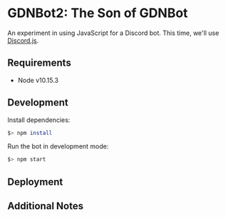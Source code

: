# GDNBot2: The Son of GDNBot

An experiment in using JavaScript for a Discord bot. This time, we'll use [Discord.js](https://discord.js.org/#/docs/main/stable/general/welcome).

## Requirements

- Node v10.15.3

## Development

Install dependencies:

```sh
$> npm install
```

Run the bot in development mode:

```sh
$> npm start
```

## Deployment

## Additional Notes
